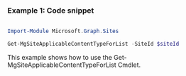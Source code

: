 ### Example 1: Code snippet

```powershell

Import-Module Microsoft.Graph.Sites

Get-MgSiteApplicableContentTypeForList -SiteId $siteId

```
This example shows how to use the Get-MgSiteApplicableContentTypeForList Cmdlet.

